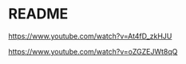 # README

https://www.youtube.com/watch?v=At4fD_zkHJU

https://www.youtube.com/watch?v=oZGZEJWt8qQ

